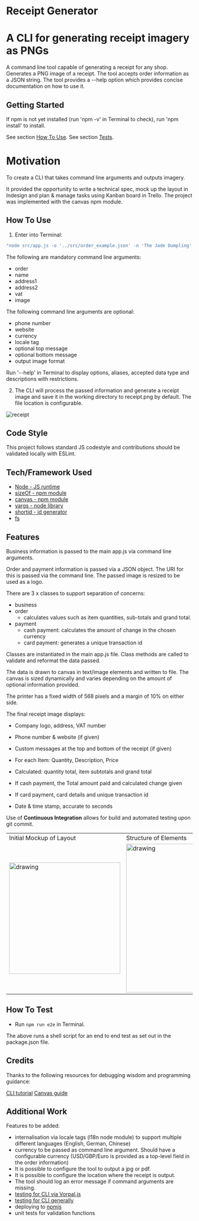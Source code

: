 
# Receipt Generator #

# A CLI for generating receipt imagery as PNGs

A command line tool capable of generating a receipt for any shop. Generates a PNG image of a receipt. The tool accepts order information as a JSON string. The tool provides a --help option which provides concise documentation on how to use it. 

## Getting Started 

If npm is not yet installed (run 'npm -v' in Terminal to check), run 'npm install' to install. 

See section [How To Use](#how-to-use). 
See section [Tests](#how-to-test). 

# Motivation

To create a CLI that takes command line arguments and outputs imagery. 

It provided the opportunity to write a technical spec, mock up the layout in Indesign and plan & manage tasks using Kanban board in Trello. The project was implemented with the canvas npm module. 


## How To Use 

1. Enter into Terminal:

```javascript
"node src/app.js -o '../src/order_example.json' -n 'The Jade Dumpling' -a '3, Overlinks Road, Beswick' -d 'United Kingdom M11 3DD' -v GB1234567 -b '** THANKYOU **' -i images/close_enough.jpg -p '0161 456 0972' -w 'www.thejadedumpling.co.uk' -t '** GYOZA TO GYO **' 
```

The following are mandatory command line arguments: 
 - order
 - name
 - address1
 - address2
 - vat
 - image  
 
The following command line arguments are optional: 
- phone number
- website
- currency
- locale tag 
- optional top message
- optional bottom message
- output image format 

Run '--help' in Terminal to display options, aliases, accepted data type and descriptions with restrictions. 

2. The CLI will process the passed information and generate a receipt image and save it in the working directory to receipt.png by default. The file location is configurable. 

![receipt](./receipt.png)

## Code Style

This project follows standard JS codestyle and contributions should be validated locally with ESLint.

## Tech/Framework Used

- [Node - JS runtime](https://nodejs.org/en/)
- [sizeOf - npm module](https://www.npmjs.com/package/sizeof)
- [canvas - npm module](https://www.npmjs.com/package/canvas) 
- [yargs - node library](https://www.npmjs.com/package/yargs) 
- [shortid - id generator](https://www.npmjs.com/package/shortid)
- [fs](https://nodejs.org/api/fs.html) 

## Features

Business information is passed to the main app.js via command line arguments. 

Order and payment information is passed via a JSON object. The URI for this is passed via the command line. The passed image is resized to be used as a logo. 

There are 3 x classes to support separation of concerns:
- business
- order
     - calculates values such as item quantities, sub-totals and grand total.  
- payment
    - cash payment: calculates the amount of change in the chosen currency 
    - card payment: generates a unique transaction id 

Classes are instantiated in the main app.js file. Class methods are called to validate and reformat the data passed. 

The data is drawn to canvas in text/image elements and written to file. The canvas is sized dynamically and varies depending on the amount of optional information provided. 

The printer has a fixed width of 568 pixels and a margin of 10% on either side.

The final receipt image displays:

- Company logo, address, VAT number 
- Phone number & website (if given)
- Custom messages at the top and bottom of the receipt (if given)

- For each Item: Quantity, Description, Price
- Calculated: quantity total, item subtotals and grand total 

- If cash payment, the Total amount paid and calculated change given 
- If card payment, card details and unique transaction id 

- Date & time stamp, accurate to seconds 

Use of **Continuous Integration** allows for build and automated testing upon git commit. 

<table>
  <tr>
    <td>Initial Mockup of Layout</td>
     <td>Structure of Elements</td>
  </tr>
  <tr>
    <td><img src="./images/layout.jpg" alt="drawing" width="300"/></td>
    <td> <img src="./images/HTMLelements.png" alt="drawing" width="400"/></td>
  </tr>
 </table>

## How To Test

- Run `npm run e2e` in Terminal.

The above runs a shell script for an end to end test as set out in the package.json file. 

## Credits

Thanks to the following resources for debugging wisdom and programming guidance: 

[CLI tutorial](https://developer.okta.com/blog/2019/06/18/command-line-app-with-nodejs)
[Canvas guide](https://flaviocopes.com/canvas-node-generate-image/)

## Additional Work
Features to be added:
- internalisation via locale tags (l18n node module) to support multiple different languages (English, German, Chinese)
- currency to be passed as command line argument. Should have a configurable currency (USD/GBP/Euro is provided as a top-level field in the order information)
- It is possible to configure the tool to output a jpg or pdf. 
- It is possible to configure the location where the receipt is output. 
- The tool should log an error message if command arguments are missing. 
- [testing for CLI via Vorpal.js](https://stackoverflow.com/questions/31223919/how-to-test-nodejs-cli-javascript)
- [testing for CLI generally](https://medium.com/@zorrodg/integration-tests-on-node-js-cli-part-2-testing-interaction-user-input-6f345d4b713a)
- deploying to [npmjs](https://docs.npmjs.com/creating-a-package-json-file)
- unit tests for validation functions